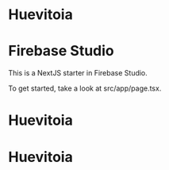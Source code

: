 # Huevitoia
# Firebase Studio

This is a NextJS starter in Firebase Studio.

To get started, take a look at src/app/page.tsx.
# Huevitoia
# Huevitoia
